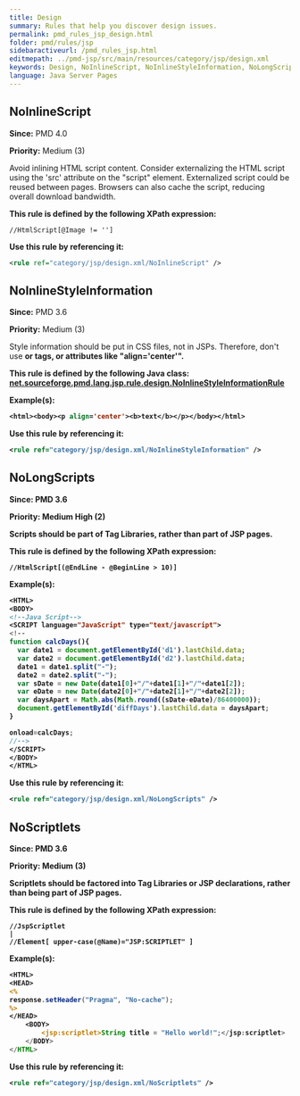 ```yaml
---
title: Design
summary: Rules that help you discover design issues.
permalink: pmd_rules_jsp_design.html
folder: pmd/rules/jsp
sidebaractiveurl: /pmd_rules_jsp.html
editmepath: ../pmd-jsp/src/main/resources/category/jsp/design.xml
keywords: Design, NoInlineScript, NoInlineStyleInformation, NoLongScripts, NoScriptlets
language: Java Server Pages
---
```

## NoInlineScript

**Since:** PMD 4.0

**Priority:** Medium (3)

Avoid inlining HTML script content.  Consider externalizing the HTML script using the 'src' attribute on the "script" element.
Externalized script could be reused between pages.  Browsers can also cache the script, reducing overall download bandwidth.

**This rule is defined by the following XPath expression:**
``` xpath
//HtmlScript[@Image != '']
```

**Use this rule by referencing it:**
``` xml
<rule ref="category/jsp/design.xml/NoInlineScript" />
```

## NoInlineStyleInformation

**Since:** PMD 3.6

**Priority:** Medium (3)

Style information should be put in CSS files, not in JSPs. Therefore, don't use <B> or <FONT>
tags, or attributes like "align='center'".

**This rule is defined by the following Java class:** [net.sourceforge.pmd.lang.jsp.rule.design.NoInlineStyleInformationRule](https://github.com/pmd/pmd/blob/master/pmd-jsp/src/main/java/net/sourceforge/pmd/lang/jsp/rule/design/NoInlineStyleInformationRule.java)

**Example(s):**

``` jsp
<html><body><p align='center'><b>text</b></p></body></html>
```

**Use this rule by referencing it:**
``` xml
<rule ref="category/jsp/design.xml/NoInlineStyleInformation" />
```

## NoLongScripts

**Since:** PMD 3.6

**Priority:** Medium High (2)

Scripts should be part of Tag Libraries, rather than part of JSP pages.

**This rule is defined by the following XPath expression:**
``` xpath
//HtmlScript[(@EndLine - @BeginLine > 10)]
```

**Example(s):**

``` jsp
<HTML>
<BODY>
<!--Java Script-->
<SCRIPT language="JavaScript" type="text/javascript">
<!--
function calcDays(){
  var date1 = document.getElementById('d1').lastChild.data;
  var date2 = document.getElementById('d2').lastChild.data;
  date1 = date1.split("-");
  date2 = date2.split("-");
  var sDate = new Date(date1[0]+"/"+date1[1]+"/"+date1[2]);
  var eDate = new Date(date2[0]+"/"+date2[1]+"/"+date2[2]);
  var daysApart = Math.abs(Math.round((sDate-eDate)/86400000));
  document.getElementById('diffDays').lastChild.data = daysApart;
}

onload=calcDays;
//-->
</SCRIPT>
</BODY>
</HTML>
```

**Use this rule by referencing it:**
``` xml
<rule ref="category/jsp/design.xml/NoLongScripts" />
```

## NoScriptlets

**Since:** PMD 3.6

**Priority:** Medium (3)

Scriptlets should be factored into Tag Libraries or JSP declarations, rather than being part of JSP pages.

**This rule is defined by the following XPath expression:**
``` xpath
//JspScriptlet
|
//Element[ upper-case(@Name)="JSP:SCRIPTLET" ]
```

**Example(s):**

``` jsp
<HTML>
<HEAD>
<%
response.setHeader("Pragma", "No-cache");
%>
</HEAD>
    <BODY>
        <jsp:scriptlet>String title = "Hello world!";</jsp:scriptlet>
    </BODY>
</HTML>
```

**Use this rule by referencing it:**
``` xml
<rule ref="category/jsp/design.xml/NoScriptlets" />
```


